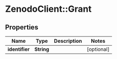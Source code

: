 # ZenodoClient::Grant

## Properties
Name | Type | Description | Notes
------------ | ------------- | ------------- | -------------
**identifier** | **String** |  | [optional] 


